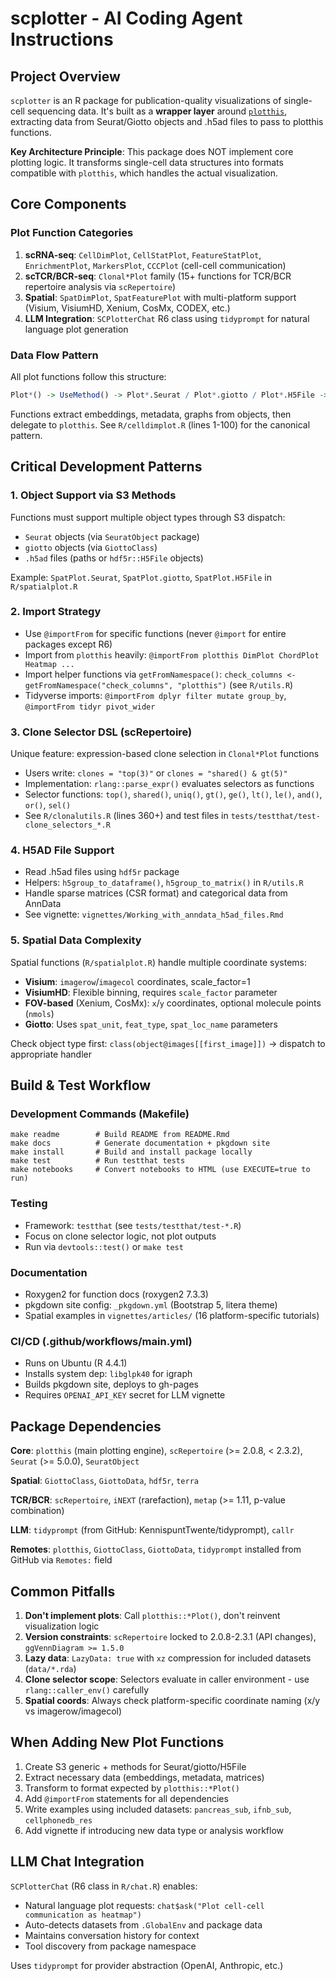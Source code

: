 # scplotter - AI Coding Agent Instructions

## Project Overview

`scplotter` is an R package for publication-quality visualizations of single-cell sequencing data. It's built as a **wrapper layer** around [`plotthis`](https://github.com/pwwang/plotthis), extracting data from Seurat/Giotto objects and .h5ad files to pass to plotthis functions.

**Key Architecture Principle**: This package does NOT implement core plotting logic. It transforms single-cell data structures into formats compatible with `plotthis`, which handles the actual visualization.

## Core Components

### Plot Function Categories
1. **scRNA-seq**: `CellDimPlot`, `CellStatPlot`, `FeatureStatPlot`, `EnrichmentPlot`, `MarkersPlot`, `CCCPlot` (cell-cell communication)
2. **scTCR/BCR-seq**: `Clonal*Plot` family (15+ functions for TCR/BCR repertoire analysis via `scRepertoire`)
3. **Spatial**: `SpatDimPlot`, `SpatFeaturePlot` with multi-platform support (Visium, VisiumHD, Xenium, CosMx, CODEX, etc.)
4. **LLM Integration**: `SCPlotterChat` R6 class using `tidyprompt` for natural language plot generation

### Data Flow Pattern
All plot functions follow this structure:
```r
Plot*() -> UseMethod() -> Plot*.Seurat / Plot*.giotto / Plot*.H5File -> plotthis::PlotFunction()
```

Functions extract embeddings, metadata, graphs from objects, then delegate to `plotthis`. See `R/celldimplot.R` (lines 1-100) for the canonical pattern.

## Critical Development Patterns

### 1. Object Support via S3 Methods
Functions must support multiple object types through S3 dispatch:
- `Seurat` objects (via `SeuratObject` package)
- `giotto` objects (via `GiottoClass`)
- `.h5ad` files (paths or `hdf5r::H5File` objects)

Example: `SpatPlot.Seurat`, `SpatPlot.giotto`, `SpatPlot.H5File` in `R/spatialplot.R`

### 2. Import Strategy
- Use `@importFrom` for specific functions (never `@import` for entire packages except R6)
- Import from `plotthis` heavily: `@importFrom plotthis DimPlot ChordPlot Heatmap ...`
- Import helper functions via `getFromNamespace()`: `check_columns <- getFromNamespace("check_columns", "plotthis")` (see `R/utils.R`)
- Tidyverse imports: `@importFrom dplyr filter mutate group_by`, `@importFrom tidyr pivot_wider`

### 3. Clone Selector DSL (scRepertoire)
Unique feature: expression-based clone selection in `Clonal*Plot` functions
- Users write: `clones = "top(3)"` or `clones = "shared() & gt(5)"`
- Implementation: `rlang::parse_expr()` evaluates selectors as functions
- Selector functions: `top()`, `shared()`, `uniq()`, `gt()`, `ge()`, `lt()`, `le()`, `and()`, `or()`, `sel()`
- See `R/clonalutils.R` (lines 360+) and test files in `tests/testthat/test-clone_selectors_*.R`

### 4. H5AD File Support
- Read .h5ad files using `hdf5r` package
- Helpers: `h5group_to_dataframe()`, `h5group_to_matrix()` in `R/utils.R`
- Handle sparse matrices (CSR format) and categorical data from AnnData
- See vignette: `vignettes/Working_with_anndata_h5ad_files.Rmd`

### 5. Spatial Data Complexity
Spatial functions (`R/spatialplot.R`) handle multiple coordinate systems:
- **Visium**: `imagerow`/`imagecol` coordinates, scale_factor=1
- **VisiumHD**: Flexible binning, requires `scale_factor` parameter
- **FOV-based** (Xenium, CosMx): `x`/`y` coordinates, optional molecule points (`nmols`)
- **Giotto**: Uses `spat_unit`, `feat_type`, `spat_loc_name` parameters

Check object type first: `class(object@images[[first_image]])` → dispatch to appropriate handler

## Build & Test Workflow

### Development Commands (Makefile)
```fish
make readme        # Build README from README.Rmd
make docs          # Generate documentation + pkgdown site
make install       # Build and install package locally
make test          # Run testthat tests
make notebooks     # Convert notebooks to HTML (use EXECUTE=true to run)
```

### Testing
- Framework: `testthat` (see `tests/testthat/test-*.R`)
- Focus on clone selector logic, not plot outputs
- Run via `devtools::test()` or `make test`

### Documentation
- Roxygen2 for function docs (roxygen2 7.3.3)
- pkgdown site config: `_pkgdown.yml` (Bootstrap 5, litera theme)
- Spatial examples in `vignettes/articles/` (16 platform-specific tutorials)

### CI/CD (.github/workflows/main.yml)
- Runs on Ubuntu (R 4.4.1)
- Installs system dep: `libglpk40` for igraph
- Builds pkgdown site, deploys to gh-pages
- Requires `OPENAI_API_KEY` secret for LLM vignette

## Package Dependencies

**Core**: `plotthis` (main plotting engine), `scRepertoire` (>= 2.0.8, < 2.3.2), `Seurat` (>= 5.0.0), `SeuratObject`

**Spatial**: `GiottoClass`, `GiottoData`, `hdf5r`, `terra`

**TCR/BCR**: `scRepertoire`, `iNEXT` (rarefaction), `metap` (>= 1.11, p-value combination)

**LLM**: `tidyprompt` (from GitHub: KennispuntTwente/tidyprompt), `callr`

**Remotes**: `plotthis`, `GiottoClass`, `GiottoData`, `tidyprompt` installed from GitHub via `Remotes:` field

## Common Pitfalls

1. **Don't implement plots**: Call `plotthis::*Plot()`, don't reinvent visualization logic
2. **Version constraints**: `scRepertoire` locked to 2.0.8-2.3.1 (API changes), `ggVennDiagram >= 1.5.0`
3. **Lazy data**: `LazyData: true` with `xz` compression for included datasets (`data/*.rda`)
4. **Clone selector scope**: Selectors evaluate in caller environment - use `rlang::caller_env()` carefully
5. **Spatial coords**: Always check platform-specific coordinate naming (x/y vs imagerow/imagecol)

## When Adding New Plot Functions

1. Create S3 generic + methods for Seurat/giotto/H5File
2. Extract necessary data (embeddings, metadata, matrices)
3. Transform to format expected by `plotthis::*Plot()`
4. Add `@importFrom` statements for all dependencies
5. Write examples using included datasets: `pancreas_sub`, `ifnb_sub`, `cellphonedb_res`
6. Add vignette if introducing new data type or analysis workflow

## LLM Chat Integration

`SCPlotterChat` (R6 class in `R/chat.R`) enables:
- Natural language plot requests: `chat$ask("Plot cell-cell communication as heatmap")`
- Auto-detects datasets from `.GlobalEnv` and package data
- Maintains conversation history for context
- Tool discovery from package namespace

Uses `tidyprompt` for provider abstraction (OpenAI, Anthropic, etc.)
